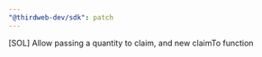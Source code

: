 ```yaml
---
"@thirdweb-dev/sdk": patch
---
```


[SOL] Allow passing a quantity to claim, and new claimTo function
